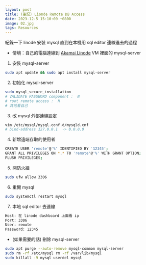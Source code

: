 ```yaml
---
layout: post
title: (筆記) Lionde Remote DB Access
date: 2023-12-5 15:10:00 +0800
image: 02.jpg
tags: Resources
---
```


紀錄一下 linode 安裝 mysql 直到在本機用 sql editor 連線進去的過程

- 情境：自己的電腦連線到 [Akamai Linode](https://www.linode.com/) VM 裡面的 mysql-server

1. 安裝 mysql-server

```bash
sudo apt update && sudo apt install mysql-server
```

2. 初始化 mysql-server

```bash
sudo mysql_secure_installation
# VALIDATE PASSWORD component :  N
# root remote access :  N
# 其他看自己
```

3. 改 mysql 外部連線設定

```bash
vim /etc/mysql/mysql.conf.d/mysqld.cnf
# bind-address 127.0.0.1  -> 0.0.0.0
```

4. 新增遠端存取的使用者

```bash
CREATE USER 'remote'@'%' IDENTIFIED BY '12345';
GRANT ALL PRIVILEGES ON *.* TO 'remote'@'%' WITH GRANT OPTION;
FLUSH PRIVILEGES;
```

5. 開防火牆

```bash
sudo ufw allow 3306
```

6. 重開 mysql

```bash
sudo systemctl restart mysql
```

7. 本地 sql editor 去連線

```bash
Host: 在 linode dashboard 上面看 ip
Port: 3306
User: remote
Password: 12345
```

- (如果需要的話) 刪除 mysql-server

```bash
sudo apt purge --auto-remove mysql-common mysql-server
sudo rm -rf /etc/mysql rm -rf /var/lib/mysql
sudo killall -9 mysql userdel mysql
```
